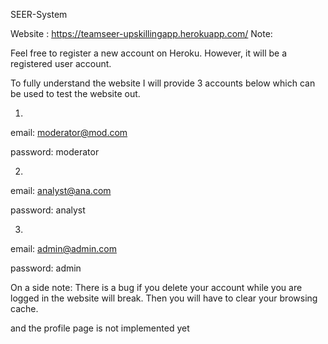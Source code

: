 SEER-System

Website : https://teamseer-upskillingapp.herokuapp.com/
Note:

Feel free to register a new account on Heroku. However, it will be a registered user account.

To fully understand the website I will provide 3 accounts below which can be used to test the website out.

1.

email: moderator@mod.com

password: moderator

2. 

email: analyst@ana.com

password: analyst

3. 

email: admin@admin.com

password: admin

On a side note: There is a bug if you delete your account while you are logged in the website will break. Then you will have to clear your browsing cache.

and the profile page is not implemented yet
